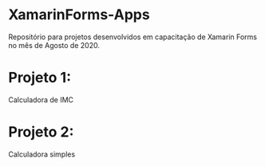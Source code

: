 # XamarinForms-Apps

Repositório para projetos desenvolvidos em capacitação de Xamarin Forms no mês de Agosto de 2020.
<h1>Projeto 1:</h1> Calculadora de IMC
<h1>Projeto 2:</h1> Calculadora simples
